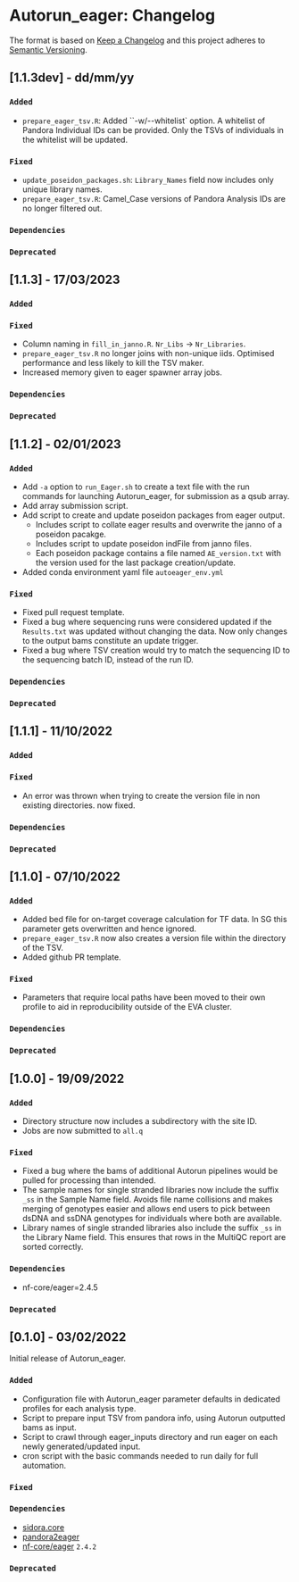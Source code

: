 # Autorun_eager: Changelog

The format is based on [Keep a Changelog](https://keepachangelog.com/en/1.0.0/)
and this project adheres to [Semantic Versioning](https://semver.org/spec/v2.0.0.html).

## [1.1.3dev] - dd/mm/yy

### `Added`
 - `prepare_eager_tsv.R`: Added ``-w/--whitelist` option. A whitelist of Pandora Individual IDs can be provided. Only the TSVs of individuals in the whitelist will be updated.

### `Fixed`
 - `update_poseidon_packages.sh`: `Library_Names` field now includes only unique library names.
 - `prepare_eager_tsv.R`: Camel_Case versions of Pandora Analysis IDs are no longer filtered out.

### `Dependencies`

### `Deprecated`

## [1.1.3] - 17/03/2023

### `Added`

### `Fixed`
 - Column naming in `fill_in_janno.R`. `Nr_Libs` -> `Nr_Libraries`.
 - `prepare_eager_tsv.R` no longer joins with non-unique iids. Optimised performance and less likely to kill the TSV maker.
 - Increased memory given to eager spawner array jobs.

### `Dependencies`

### `Deprecated`

## [1.1.2] - 02/01/2023

### `Added`
- Add `-a` option to `run_Eager.sh` to create a text file with the run commands for launching Autorun_eager, for submission as a qsub array.
- Add array submission script.
- Add script to create and update poseidon packages from eager output.
  - Includes script to collate eager results and overwrite the janno of a poseidon pacakge.
  - Includes script to update poseidon indFile from janno files.
  - Each poseidon package contains a file named `AE_version.txt` with the version used for the last package creation/update.
- Added conda environment yaml file `autoeager_env.yml`

### `Fixed`
- Fixed pull request template.
- Fixed a bug where sequencing runs were considered updated if the `Results.txt` was updated without changing the data. Now only changes to the output bams constitute an update trigger.
- Fixed a bug where TSV creation would try to match the sequencing ID to the sequencing batch ID, instead of the run ID.

### `Dependencies`

### `Deprecated`

## [1.1.1] - 11/10/2022

### `Added`

### `Fixed`

- An error was thrown when trying to create the version file in non existing directories. now fixed.
### `Dependencies`

### `Deprecated`

## [1.1.0] - 07/10/2022

### `Added`

- Added bed file for on-target coverage calculation for TF data. In SG this parameter gets overwritten and hence ignored.
- `prepare_eager_tsv.R` now also creates a version file within the directory of the TSV.
- Added github PR template.

### `Fixed`

- Parameters that require local paths have been moved to their own profile to aid in reproducibility outside of the EVA cluster.

### `Dependencies`

### `Deprecated`

## [1.0.0] - 19/09/2022

### `Added`

- Directory structure now includes a subdirectory with the site ID.
- Jobs are now submitted to `all.q`

### `Fixed`

- Fixed a bug where the bams of additional Autorun pipelines would be pulled for processing than intended.
- The sample names for single stranded libraries now include the suffix `_ss` in the Sample Name field. Avoids file name collisions and makes merging of genotypes easier and allows end users to pick between dsDNA and ssDNA genotypes for individuals where both are available.
- Library names of single stranded libraries also include the suffix `_ss` in the Library Name field. This ensures that rows in the MultiQC report are sorted correctly.

### `Dependencies`

- nf-core/eager=2.4.5

### `Deprecated`

## [0.1.0] - 03/02/2022

Initial release of Autorun_eager.

### `Added`

- Configuration file with Autorun_eager parameter defaults in dedicated profiles for each analysis type.
- Script to prepare input TSV from pandora info, using Autorun outputted bams as input.
- Script to crawl through eager_inputs directory and run eager on each newly generated/updated input.
- cron script with the basic commands needed to run daily for full automation.

### `Fixed`

### `Dependencies`

- [sidora.core](https://github.com/sidora-tools/sidora.core)
- [pandora2eager](https://github.com/sidora-tools/pandora2eager)
- [nf-core/eager](https://github.com/nf-core/eager) `2.4.2`

### `Deprecated`
